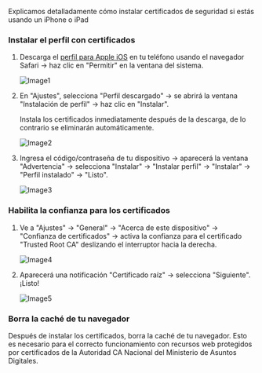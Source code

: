 Explicamos detalladamente cómo instalar certificados de seguridad si estás usando un iPhone o iPad

### Instalar el perfil con certificados

1. Descarga el [perfil para Apple iOS](tls/ios/russiantrusted.mobileconfig) en tu teléfono usando el navegador Safari → haz clic en "Permitir" en la ventana del sistema.

   ![Image1](tls/ios/ios-allow-download.jpg)

2. En "Ajustes", selecciona "Perfil descargado" → se abrirá la ventana "Instalación de perfil" → haz clic en "Instalar".

   Instala los certificados inmediatamente después de la descarga, de lo contrario se eliminarán automáticamente.

   ![Image2](tls/ios/ios-install-downloaded-profile.jpg)

3. Ingresa el código/contraseña de tu dispositivo → aparecerá la ventana "Advertencia" → selecciona "Instalar" → "Instalar perfil" → "Instalar" → "Perfil instalado" → "Listo".

   ![Image3](tls/ios/ios-install-prompt.jpg)

### Habilita la confianza para los certificados

1. Ve a "Ajustes" → "General" → "Acerca de este dispositivo" → "Confianza de certificados" → activa la confianza para el certificado "Trusted Root CA" deslizando el interruptor hacia la derecha.

   ![Image4](tls/ios/ios-enable-trust-certificate.jpg)

2. Aparecerá una notificación "Certificado raíz" → selecciona "Siguiente". ¡Listo!

   ![Image5](tls/ios/ios-confirm-trust-certificate.jpg)

### Borra la caché de tu navegador

Después de instalar los certificados, borra la caché de tu navegador. Esto es necesario para el correcto funcionamiento con recursos web protegidos por certificados de la Autoridad CA Nacional del Ministerio de Asuntos Digitales.
